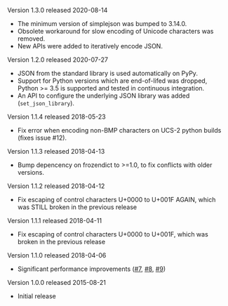 Version 1.3.0 released 2020-08-14

* The minimum version of simplejson was bumped to 3.14.0.
* Obsolete workaround for slow encoding of Unicode characters was removed.
* New APIs were added to iteratively encode JSON.

Version 1.2.0 released 2020-07-27

* JSON from the standard library is used automatically on PyPy.
* Support for Python versions which are end-of-lifed was dropped, Python >= 3.5
  is supported and tested in continuous integration.
* An API to configure the underlying JSON library was added (`set_json_library`).

Version 1.1.4 released 2018-05-23

 * Fix error when encoding non-BMP characters on UCS-2 python builds
   (fixes issue #12).

Version 1.1.3 released 2018-04-13

 * Bump depencency on frozendict to >=1.0, to fix conflicts with older
   versions.

Version 1.1.2 released 2018-04-12

 * Fix escaping of control characters U+0000 to U+001F AGAIN, which was STILL
   broken in the previous release

Version 1.1.1 released 2018-04-11

 * Fix escaping of control characters U+0000 to U+001F, which was broken in
   the previous release

Version 1.1.0 released 2018-04-06

 * Significant performance improvements
   ([\#7](https://github.com/matrix-org/python-canonicaljson/pull/7),
   [\#8](https://github.com/matrix-org/python-canonicaljson/pull/8),
   [\#9](https://github.com/matrix-org/python-canonicaljson/pull/9))

Version 1.0.0 released 2015-08-21

 * Initial release
